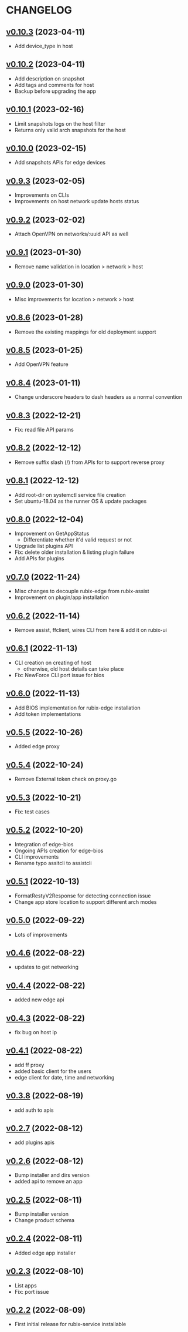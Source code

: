 # CHANGELOG

## [v0.10.3](https://github.com/NubeIO/rubix-assist/tree/v0.10.3) (2023-04-11)

- Add device_type in host

## [v0.10.2](https://github.com/NubeIO/rubix-assist/tree/v0.10.2) (2023-04-11)

- Add description on snapshot
- Add tags and comments for host
- Backup before upgrading the app

## [v0.10.1](https://github.com/NubeIO/rubix-assist/tree/v0.10.1) (2023-02-16)

- Limit snapshots logs on the host filter
- Returns only valid arch snapshots for the host

## [v0.10.0](https://github.com/NubeIO/rubix-assist/tree/v0.10.0) (2023-02-15)

- Add snapshots APIs for edge devices

## [v0.9.3](https://github.com/NubeIO/rubix-assist/tree/v0.9.3) (2023-02-05)

- Improvements on CLIs
- Improvements on host network update hosts status

## [v0.9.2](https://github.com/NubeIO/rubix-assist/tree/v0.9.2) (2023-02-02)

- Attach OpenVPN on networks/:uuid API as well

## [v0.9.1](https://github.com/NubeIO/rubix-assist/tree/v0.9.1) (2023-01-30)

- Remove name validation in location > network > host

## [v0.9.0](https://github.com/NubeIO/rubix-assist/tree/v0.9.0) (2023-01-30)

- Misc improvements for location > network > host

## [v0.8.6](https://github.com/NubeIO/rubix-assist/tree/v0.8.6) (2023-01-28)

- Remove the existing mappings for old deployment support

## [v0.8.5](https://github.com/NubeIO/rubix-assist/tree/v0.8.5) (2023-01-25)

- Add OpenVPN feature

## [v0.8.4](https://github.com/NubeIO/rubix-assist/tree/v0.8.4) (2023-01-11)

- Change underscore headers to dash headers as a normal convention

## [v0.8.3](https://github.com/NubeIO/rubix-assist/tree/v0.8.3) (2022-12-21)

- Fix: read file API params

## [v0.8.2](https://github.com/NubeIO/rubix-assist/tree/v0.8.2) (2022-12-12)

- Remove suffix slash (/) from APIs for to support reverse proxy

## [v0.8.1](https://github.com/NubeIO/rubix-assist/tree/v0.8.1) (2022-12-12)

- Add root-dir on systemctl service file creation
- Set ubuntu-18.04 as the runner OS & update packages

## [v0.8.0](https://github.com/NubeIO/rubix-assist/tree/v0.8.0) (2022-12-04)

- Improvement on GetAppStatus
    - Differentiate whether it'd valid request or not
- Upgrade list plugins API
- Fix: delete older installation & listing plugin failure
- Add APIs for plugins

## [v0.7.0](https://github.com/NubeIO/rubix-assist/tree/v0.7.0) (2022-11-24)

- Misc changes to decouple rubix-edge from rubix-assist
- Improvement on plugin/app installation

## [v0.6.2](https://github.com/NubeIO/rubix-assist/tree/v0.6.2) (2022-11-14)

- Remove assist, ffclient, wires CLI from here & add it on rubix-ui

## [v0.6.1](https://github.com/NubeIO/rubix-assist/tree/v0.6.1) (2022-11-13)

- CLI creation on creating of host
    - otherwise, old host details can take place
- Fix: NewForce CLI port issue for bios

## [v0.6.0](https://github.com/NubeIO/rubix-assist/tree/v0.6.0) (2022-11-13)

- Add BIOS implementation for rubix-edge installation
- Add token implementations

## [v0.5.5](https://github.com/NubeIO/rubix-assist/tree/v0.5.5) (2022-10-26)

- Added edge proxy

## [v0.5.4](https://github.com/NubeIO/rubix-assist/tree/v0.5.4) (2022-10-24)

- Remove External token check on proxy.go

## [v0.5.3](https://github.com/NubeIO/rubix-assist/tree/v0.5.3) (2022-10-21)

- Fix: test cases

## [v0.5.2](https://github.com/NubeIO/rubix-assist/tree/v0.5.2) (2022-10-20)

- Integration of edge-bios
- Ongoing APIs creation for edge-bios
- CLI improvements
- Rename typo assitcli to assistcli

## [v0.5.1](https://github.com/NubeIO/rubix-assist/tree/v0.5.1) (2022-10-13)

- FormatRestyV2Response for detecting connection issue
- Change app store location to support different arch modes

## [v0.5.0](https://github.com/NubeIO/rubix-assist/tree/v0.5.0) (2022-09-22)

- Lots of improvements

## [v0.4.6](https://github.com/NubeIO/rubix-assist/tree/v0.4.6) (2022-08-22)

- updates to get networking

## [v0.4.4](https://github.com/NubeIO/rubix-assist/tree/v0.4.4) (2022-08-22)

- added new edge api

## [v0.4.3](https://github.com/NubeIO/rubix-assist/tree/v0.4.3) (2022-08-22)

- fix bug on host ip

## [v0.4.1](https://github.com/NubeIO/rubix-assist/tree/v0.4.1) (2022-08-22)

- add ff proxy
- added basic client for the users
- edge client for date, time and networking

## [v0.3.8](https://github.com/NubeIO/rubix-assist/tree/v0.3.8) (2022-08-19)

- add auth to apis

## [v0.2.7](https://github.com/NubeIO/rubix-assist/tree/v0.2.7) (2022-08-12)

- add plugins apis

## [v0.2.6](https://github.com/NubeIO/rubix-assist/tree/v0.2.5) (2022-08-12)

- Bump installer and dirs version
- added api to remove an app

## [v0.2.5](https://github.com/NubeIO/rubix-assist/tree/v0.2.5) (2022-08-11)

- Bump installer version
- Change product schema

## [v0.2.4](https://github.com/NubeIO/rubix-assist/tree/v0.2.4) (2022-08-11)

- Added edge app installer

## [v0.2.3](https://github.com/NubeIO/rubix-assist/tree/v0.2.3) (2022-08-10)

- List apps
- Fix: port issue

## [v0.2.2](https://github.com/NubeIO/rubix-assist/tree/v0.2.2) (2022-08-09)

- First initial release for rubix-service installable
